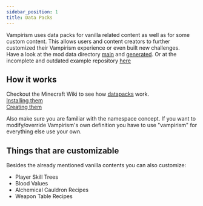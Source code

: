```yaml
---
sidebar_position: 1
title: Data Packs
---
```


Vampirism uses data packs for vanilla related content as well as for some custom content. This allows users and content creators to further customized their Vampirism experience or even built new challenges.  
Have a look at the mod data directory [main](https://github.com/TeamLapen/Vampirism/tree/1.16-1.8/src/main/resources/data) and [generated](https://github.com/TeamLapen/Vampirism/tree/1.16-1.8/src/generated/resources). Or at the incomplete and outdated example repository [here](https://github.com/TeamLapen/VampirismDatapackExamples)

## How it works
Checkout the Minecraft Wiki to see how [datapacks](https://minecraft.gamepedia.com/Data_pack) work.  
[Installing them](https://minecraft.gamepedia.com/Tutorials/Installing_a_data_pack)  
[Creating them](https://minecraft.gamepedia.com/Tutorials/Creating_a_data_pack)  

Also make sure you are familiar with the namespace concept. If you want to modify/override Vampirism's own definition you have to use "vampirism" for everything else use your own.

## Things that are customizable
Besides the already mentioned vanilla contents you can also customize:
- Player Skill Trees
- Blood Values
- Alchemical Cauldron Recipes
- Weapon Table Recipes